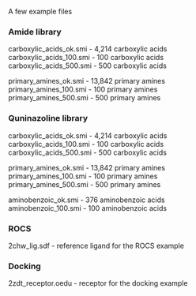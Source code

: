 A few example files

### Amide library 
carboxylic_acids_ok.smi  - 4,214 carboxylic acids  
carboxylic_acids_100.smi - 100 carboxylic acids   
carboxylic_acids_500.smi - 500 carboxylic acids  

primary_amines_ok.smi  - 13,842 primary amines  
primary_amines_100.smi - 100 primary amines  
primary_amines_500.smi - 500 primary amines  

### Quninazoline library
carboxylic_acids_ok.smi  - 4,214 carboxylic acids    
carboxylic_acids_100.smi - 100 carboxylic acids  
carboxylic_acids_500.smi - 500 carboxylic acids  

primary_amines_ok.smi - 13,842 primary amines  
primary_amines_100.smi - 100 primary amines  
primary_amines_500.smi - 500 primary amines  

aminobenzoic_ok.smi  - 376 aminobenzoic acids  
aminobenzoic_100.smi - 100 aminobenzoic acids


### ROCS
2chw_lig.sdf - reference ligand for the ROCS example


### Docking
2zdt_receptor.oedu - receptor for the docking example


